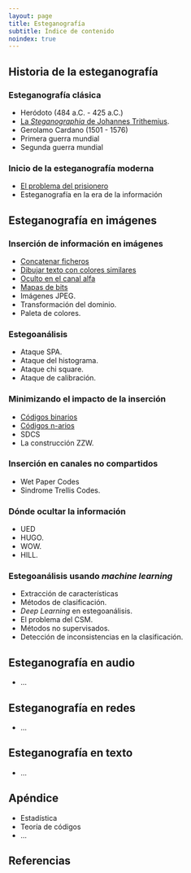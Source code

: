 ```yaml
---
layout: page
title: Esteganografía
subtitle: Índice de contenido
noindex: true
---
```






## Historia de la esteganografía

### Esteganografía clásica
- Heródoto (484 a.C. - 425 a.C.)
- [La *Steganographia* de Johannes Trithemius](/stego/history/classic/es/trithemius).
- Gerolamo Cardano (1501 - 1576)
- Primera guerra mundial
- Segunda guerra mundial



### Inicio de la esteganografía moderna
- [El problema del prisionero](/stego/history/modern/es/problema-prisionero)
- Esteganografía en la era de la información


## Esteganografía en imágenes

### Inserción de información en imágenes
- [Concatenar ficheros](/stego/images/embed/es/concat)
- [Dibujar texto con colores similares](/stego/images/embed/es/dibujar-texto)
- [Oculto en el canal alfa](/stego/images/embed/es/canal-alfa)
- [Mapas de bits](/stego/images/embed/es/mapas-de-bits)
- Imágenes JPEG.
- Transformación del dominio.
- Paleta de colores.

### Estegoanálisis
- Ataque SPA.
- Ataque del histograma.
- Ataque chi square.
- Ataque de calibración.


### Minimizando el impacto de la inserción
- [Códigos binarios](/stego/images/impact/es/codigos-binarios)
- [Códigos n-arios](/stego/images/impact/es/codigos-n-arios)
- SDCS
- La construcción ZZW.

### Inserción en canales no compartidos
- Wet Paper Codes
- Sindrome Trellis Codes.

### Dónde ocultar la información
- UED
- HUGO.
- WOW. 
- HILL.

### Estegoanálisis usando *machine learning*
- Extracción de características
- Métodos de clasificación.
- *Deep Learning* en estegoanálisis.
- El problema del CSM.
- Métodos no supervisados.
- Detección de inconsistencias en la clasificación.




## Esteganografía en audio
- ...




## Esteganografía en redes
- ...




## Esteganografía en texto
- ...



## Apéndice
- Estadística
- Teoría de códigos
- ...


## Referencias





